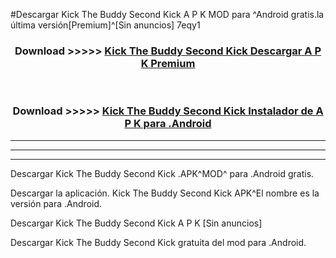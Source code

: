 #Descargar Kick The Buddy Second Kick  A P K MOD para ^Android gratis.la última versión[Premium]^[Sin anuncios] 7eqy1



<div align="center">
<h3>Download >>>>> <a href="https://es-web.web.app/?es= Kick The Buddy Second Kick ">Kick The Buddy Second Kick  Descargar A P K Premium</a></h3><br>

<h3>Download >>>>> <a href="https://es-web.web.app/?es= Kick The Buddy Second Kick ">Kick The Buddy Second Kick  Instalador de A P K para .Android</a></h3>
</div>


----------------------------------------------------------

----------------------------------------------------------

----------------------------------------------------------

Descargar Kick The Buddy Second Kick  .APK^MOD^ para .Android gratis.

Descargar la aplicación. Kick The Buddy Second Kick  APK^El nombre es la versión para .Android.

Descargar Kick The Buddy Second Kick  A P K [Sin anuncios]

Descargar Kick The Buddy Second Kick  gratuita del mod para .Android.